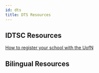 ```yaml
---
id: dts
title: DTS Resources
---
```


## IDTSC Resources

[How to register your school with the UofN](./assets/English_-_UofN_WebApp_Instructions_Jan_2019.pdf)



## Bilingual Resources




